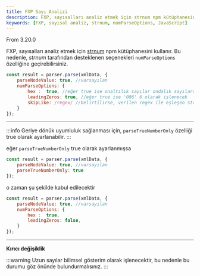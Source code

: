 ```yaml
---
title: FXP Sayı Analizi
description: FXP, sayısalları analiz etmek için strnum npm kütüphanesini kullanır. Bu kütüphane sayesinde sayısal verilerinizi çeşitli şekilde analiz edebilirsiniz.
keywords: [FXP, sayısal analiz, strnum, numParseOptions, JavaScript]
---
```


From 3.20.0

FXP, sayısalları analiz etmek için [strnum](https://github.com/NaturalIntelligence/strnum) npm kütüphanesini kullanır. Bu nedenle, *strnum* tarafından desteklenen seçenekleri `numParseOptions` özelliğine geçirebilirsiniz.

```js
const result = parser.parse(xmlData, {
    parseNodeValue: true, //varsayılan
    numParseOptions: {
        hex :  true, //eğer true ise onaltılık sayılar ondalık sayılara dönüştürülecek
        leadingZeros: true, //eğer true ise '006' 6 olarak işlenecek
        skipLike: /regex/ //belirtilirse, verilen regex ile eşleşen string işlenmeyecek
    }
});
```

---

:::info
Geriye dönük uyumluluk sağlanması için, `parseTrueNumberOnly` özelliği true olarak ayarlanabilir.
:::

eğer `parseTrueNumberOnly` true olarak ayarlanmışsa

```js
const result = parser.parse(xmlData, {
    parseNodeValue: true, //varsayılan
    parseTrueNumberOnly: true
});
```

o zaman şu şekilde kabul edilecektir 

```js
const result = parser.parse(xmlData, {
    parseNodeValue: true, //varsayılan
    numParseOptions: {
        hex :  true,
        leadingZeros: false,
    }
});
```

---

**Kırıcı değişiklik**

:::warning
Uzun sayılar bilimsel gösterim olarak işlenecektir, bu nedenle bu durumu göz önünde bulundurmalısınız.
:::
``` 